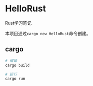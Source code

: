# HelloRust

Rust学习笔记

本项目通过`cargo new HelloRust`命令创建。

## cargo

```bash
# 编译
cargo build

# 运行
cargo run
```
